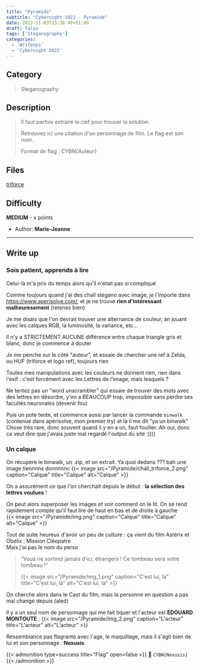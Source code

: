 ```yaml
---
title: "Pyramide"
subtitle: "Cybernight 2022 - Pyramide"
date: 2022-11-03T23:38:48+01:00
draft: false
tags: ['Steganography']
categories:
  - 'Writeups'
  - 'Cybernight 2022'
---
```


## Category

> Steganography

## Description

> Il faut parfois extraire la clef pour trouver la solution.
>
> Retrouvez ici une citation d'un personnage de film. Le flag est son nom.
>
> Format de flag : CYBN{Auteur}

## Files

[triforce](/Pyramide/triforce.png)

## Difficulty

**MEDIUM** - x points

- Author: **Marie-Jeanne**
---

## Write up

### Sois patient, apprends à lire
Celui-là m'a pris du temps alors qu'il n'était pas si compliqué

Comme toujours quand j'ai des chall stegano avec image, je l'importe dans https://www.aperisolve.com/, et je ne trouve **rien d'intéressant malheuresement** (retenez bien)

Je me disais que l'on devrait trouver une alternance de couleur, àn jouant avec les calques RGB, la luminosité, la variance, etc...

Il n'y a STRICTEMENT AUCUNE différence entre chaque triangle gris et blanc, donc je commence à douter

Je me penche sur le côté "auteur", et essaie de chercher une ref à Zelda, ou HUF (triforce et logo ref), toujours rien

Toutes mes manipulations avec les couleurs ne donnent rien, rien dans l'exif : c'est forcément avec les Lettres de l'image, mais lesquels ?

Ne tentez pas un "word unscrambler" qui essaie de trouver des mots avec des lettres en désordre, y'en a BEAUCOUP trop, impossible sans perdre ses facultés neuronales (devenir fou)


Puis un pote tente, et commence aussi par lancer la commande `binwalk` (contenue dans aperisolve, mon premier try) et là il me dit "ya un binwalk"
Chose très rare, donc souvent quand il y en a un, faut fouiller.
Ah oui, donc ca veut dire que j'avais juste mal regardé l'output du site :))))

### Un calque

On récupère le binwalk, un .zip, et on extrait. Ya quoi dedans ??? bah une image tiennnns donnnnnc
{{< image src="/Pyramide/chall_triforce_2.png" caption="Calque" title="Calque" alt="Calque" >}}

On a assurément ce que l'on cherchait depuis le début : **la sélection des lettres voulues** !

On peut alors superposer les images et voir comment on le lit. On se rend rapidement compte qu'il faut lire de haut en bas et de droite à gauche<br/>
{{< image src="/Pyramide/img.png" caption="Calque" title="Calque" alt="Calque" >}}

Tout de suite heureux d'avoir un peu de culture : ça vient du film Astérix et Obélix : Mission Cléopatre<br/>
Mais j'ai pas le nom du perso

> “Vous ne sortirez jamais d'ici, étrangers ! Ce tombeau sera votre tombeau !”
>
> {{< image src="/Pyramide/img_1.png" caption="C'est lui, là" title="C'est lui, là" alt="C'est lui, là" >}}


On cherche alors dans le Cast du film, mais la personne en question a pas mal changé depuis (aled)

Il y a un seul nom de personnage qui me fait tiquer et l'acteur est **EDOUARD MONTOUTE** :
{{< image src="/Pyramide/img_2.png" caption="L'acteur" title="L'acteur" alt="L'acteur" >}}


Ressemblance pas flagrante avec l'age, le maquillage, mais il s'agit bien de lui et son personnage : **Nexusis**

{{< admonition type=success title="Flag" open=false >}}
:triangular_flag_on_post: `CYBN{Nexusis}`
{{< /admonition >}}
